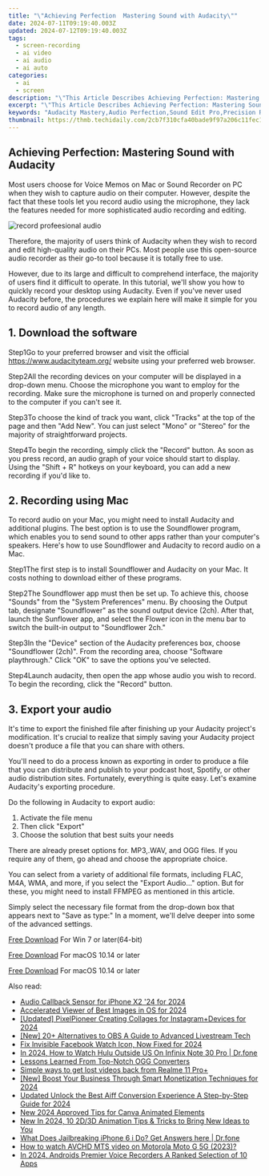 ```yaml
---
title: "\"Achieving Perfection  Mastering Sound with Audacity\""
date: 2024-07-11T09:19:40.003Z
updated: 2024-07-12T09:19:40.003Z
tags: 
  - screen-recording
  - ai video
  - ai audio
  - ai auto
categories: 
  - ai
  - screen
description: "\"This Article Describes Achieving Perfection: Mastering Sound with Audacity\""
excerpt: "\"This Article Describes Achieving Perfection: Mastering Sound with Audacity\""
keywords: "Audacity Mastery,Audio Perfection,Sound Edit Pro,Precision Recording,Audio Enhancement,Flawless Mixing,AudiQuality Craft"
thumbnail: https://thmb.techidaily.com/2cb7f310cfa40bade9f97a206c11fec1a7936d92f7d177b793679fa54a81c9a8.jpg
---
```


## Achieving Perfection: Mastering Sound with Audacity

Most users choose for Voice Memos on Mac or Sound Recorder on PC when they wish to capture audio on their computer. However, despite the fact that these tools let you record audio using the microphone, they lack the features needed for more sophisticated audio recording and editing.

![record profeesional audio](https://images.wondershare.com/filmora/article-images/Audacity-add-audio.jpg)

Therefore, the majority of users think of Audacity when they wish to record and edit high-quality audio on their PCs. Most people use this open-source audio recorder as their go-to tool because it is totally free to use.

However, due to its large and difficult to comprehend interface, the majority of users find it difficult to operate. In this tutorial, we'll show you how to quickly record your desktop using Audacity. Even if you've never used Audacity before, the procedures we explain here will make it simple for you to record audio of any length.

## 1\. Download the software

Step1Go to your preferred browser and visit the official <https://www.audacityteam.org/> website using your preferred web browser.

Step2All the recording devices on your computer will be displayed in a drop-down menu. Choose the microphone you want to employ for the recording. Make sure the microphone is turned on and properly connected to the computer if you can't see it.

Step3To choose the kind of track you want, click "Tracks" at the top of the page and then "Add New". You can just select "Mono" or "Stereo" for the majority of straightforward projects.

Step4To begin the recording, simply click the "Record" button. As soon as you press record, an audio graph of your voice should start to display. Using the "Shift + R" hotkeys on your keyboard, you can add a new recording if you'd like to.

## 2\. Recording using Mac

To record audio on your Mac, you might need to install Audacity and additional plugins. The best option is to use the Soundflower program, which enables you to send sound to other apps rather than your computer's speakers. Here's how to use Soundflower and Audacity to record audio on a Mac.

Step1The first step is to install Soundflower and Audacity on your Mac. It costs nothing to download either of these programs.

Step2The Soundflower app must then be set up. To achieve this, choose "Sounds" from the "System Preferences" menu. By choosing the Output tab, designate "Soundflower" as the sound output device (2ch). After that, launch the Sunflower app, and select the Flower icon in the menu bar to switch the built-in output to "Soundflower 2ch."

Step3In the "Device" section of the Audacity preferences box, choose "Soundflower (2ch)". From the recording area, choose "Software playthrough." Click "OK" to save the options you've selected.

Step4Launch audacity, then open the app whose audio you wish to record. To begin the recording, click the "Record" button.

## 3\. Export your audio

It's time to export the finished file after finishing up your Audacity project's modification. It's crucial to realize that simply saving your Audacity project doesn't produce a file that you can share with others.

You'll need to do a process known as exporting in order to produce a file that you can distribute and publish to your podcast host, Spotify, or other audio distribution sites. Fortunately, everything is quite easy. Let's examine Audacity's exporting procedure.

Do the following in Audacity to export audio:

1. Activate the file menu
2. Then click "Export"
3. Choose the solution that best suits your needs

There are already preset options for. MP3,.WAV, and OGG files. If you require any of them, go ahead and choose the appropriate choice.

You can select from a variety of additional file formats, including FLAC, M4A, WMA, and more, if you select the "Export Audio..." option. But for these, you might need to install FFMPEG as mentioned in this article.

Simply select the necessary file format from the drop-down box that appears next to "Save as type:" In a moment, we'll delve deeper into some of the advanced settings.

[Free Download](https://tools.techidaily.com/wondershare/filmora/download/) For Win 7 or later(64-bit)

[Free Download](https://tools.techidaily.com/wondershare/filmora/download/) For macOS 10.14 or later

[Free Download](https://tools.techidaily.com/wondershare/filmora/download/) For macOS 10.14 or later

<ins class="adsbygoogle"
     style="display:block"
     data-ad-format="autorelaxed"
     data-ad-client="ca-pub-7571918770474297"
     data-ad-slot="1223367746"></ins>

<ins class="adsbygoogle"
     style="display:block"
     data-ad-format="autorelaxed"
     data-ad-client="ca-pub-7571918770474297"
     data-ad-slot="1223367746"></ins>



<ins class="adsbygoogle"
     style="display:block"
     data-ad-client="ca-pub-7571918770474297"
     data-ad-slot="8358498916"
     data-ad-format="auto"
     data-full-width-responsive="true"></ins>


<span class="atpl-alsoreadstyle">Also read:</span>
<div><ul>
<li><a href="https://article-helps.techidaily.com/audio-callback-sensor-for-iphone-x2-24-for-2024/"><u>Audio Callback Sensor for iPhone X2 '24 for 2024</u></a></li>
<li><a href="https://article-helps.techidaily.com/accelerated-viewer-of-best-images-in-os-for-2024/"><u>Accelerated Viewer of Best Images in OS for 2024</u></a></li>
<li><a href="https://instagram-video-files.techidaily.com/updated-pixelpioneer-creating-collages-for-instagramplusdevices-for-2024/"><u>[Updated] PixelPioneer  Creating Collages for Instagram+Devices for 2024</u></a></li>
<li><a href="https://screen-mirroring-recording.techidaily.com/new-20plus-alternatives-to-obs-a-guide-to-advanced-livestream-tech/"><u>[New] 20+ Alternatives to OBS  A Guide to Advanced Livestream Tech</u></a></li>
<li><a href="https://facebook-video-content.techidaily.com/fix-invisible-facebook-watch-icon-now-fixed-for-2024/"><u>Fix  Invisible Facebook Watch Icon, Now Fixed for 2024</u></a></li>
<li><a href="https://phone-solutions.techidaily.com/in-2024-how-to-watch-hulu-outside-us-on-infinix-note-30-pro-drfone-by-drfone-virtual-android/"><u>In 2024, How to Watch Hulu Outside US On Infinix Note 30 Pro | Dr.fone</u></a></li>
<li><a href="https://ai-vdieo-software.techidaily.com/lessons-learned-from-top-notch-ogg-converters/"><u>Lessons Learned From Top-Notch OGG Converters</u></a></li>
<li><a href="https://techidaily.com/simple-ways-to-get-lost-videos-back-from-realme-11-proplus-by-fonelab-android-recover-video/"><u>Simple ways to get lost videos back from Realme 11 Pro+</u></a></li>
<li><a href="https://facebook-video-content.techidaily.com/new-boost-your-business-through-smart-monetization-techniques-for-2024/"><u>[New] Boost Your Business Through Smart Monetization Techniques for 2024</u></a></li>
<li><a href="https://video-ai-editor.techidaily.com/updated-unlock-the-best-aiff-conversion-experience-a-step-by-step-guide-for-2024/"><u>Updated Unlock the Best Aiff Conversion Experience A Step-by-Step Guide for 2024</u></a></li>
<li><a href="https://animation-videos.techidaily.com/new-2024-approved-tips-for-canva-animated-elements/"><u>New 2024 Approved Tips for Canva Animated Elements</u></a></li>
<li><a href="https://animation-videos.techidaily.com/new-in-2024-10-2d3d-animation-tips-and-tricks-to-bring-new-ideas-to-you/"><u>New In 2024, 10 2D/3D Animation Tips & Tricks to Bring New Ideas to You</u></a></li>
<li><a href="https://iphone-unlock.techidaily.com/what-does-jailbreaking-iphone-6-i-do-get-answers-here-drfone-by-drfone-ios/"><u>What Does Jailbreaking iPhone 6 i Do? Get Answers here | Dr.fone</u></a></li>
<li><a href="https://review-topics.techidaily.com/how-to-watch-avchd-mts-video-on-motorola-moto-g-5g-2023-by-aiseesoft-video-converter-play-mts-on-android/"><u>How to watch AVCHD MTS video on Motorola Moto G 5G (2023)?</u></a></li>
<li><a href="https://audio-editing.techidaily.com/in-2024-androids-premier-voice-recorders-a-ranked-selection-of-10-apps/"><u>In 2024, Androids Premier Voice Recorders A Ranked Selection of 10 Apps</u></a></li>
</ul></div>
